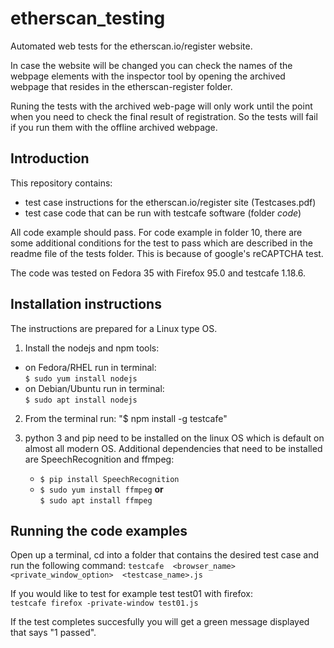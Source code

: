 # etherscan_testing
Automated web tests for the etherscan.io/register website.

In case the website will be changed you can check the names of the webpage 
elements with the inspector tool by opening the archived webpage that resides
in the etherscan-register folder. 

Runing the tests with the archived web-page will only work until the point
when you need to check the final result of registration. So the tests will 
fail if you run them with the offline archived webpage. 

Introduction
------------

This repository contains:
- test case instructions for the etherscan.io/register site (Testcases.pdf)
- test case code that can be run with testcafe software (folder *code*)

All code example should pass. For code example in folder 10, there are some
additional conditions for the test to pass which are described in the readme
file of the tests folder. This is because of google's reCAPTCHA test.

The code was tested on Fedora 35 with Firefox 95.0 and testcafe 1.18.6. 


Installation instructions
-------------------------
The instructions are prepared for a Linux type OS.

1. Install the nodejs and npm tools:
- on Fedora/RHEL run in terminal: <br>
  `$ sudo yum install nodejs`
- on Debian/Ubuntu run in terminal: <br>
  `$ sudo apt install nodejs`

2. From the terminal run: "$ npm install -g testcafe"

3. python 3 and pip need to be installed on the linux OS which
   is default on almost all modern OS. Additional dependencies that
   need to be installed are SpeechRecognition and ffmpeg:<br>
   - `$ pip install SpeechRecognition`<br>
   - `$ sudo yum install ffmpeg` **or** <br>
     `$ sudo apt install ffmpeg`


Running the code examples
-------------------------

Open up a terminal, cd into a folder that contains the desired test case
and run the following command: 
`testcafe  <browser_name>  <private_window_option>  <testcase_name>.js`

If you would like to test for example test test01 with firefox:<br>
`testcafe firefox -private-window test01.js`

If the test completes succesfully you will get a green message displayed that says "1 passed".

